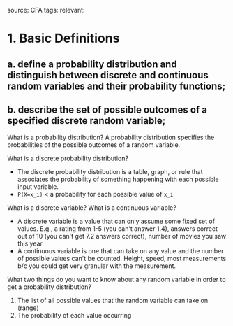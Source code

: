 source: CFA
tags: 
relevant: 

# 1. Basic Definitions

## a. define a probability distribution and distinguish between discrete and continuous random variables and their probability functions;
## b. describe the set of possible outcomes of a specified discrete random variable;

What is a probability distribution?
A probability distribution specifies the probabilities of the possible outcomes of a random variable.

What is a discrete probability distribution?
- The discrete probability distribution is a table, graph, or rule that associates the probability of something happening with each possible input variable.
- `P(X=x_i)` < a probability for each possible value of `x_i`

What is a discrete variable? What is a continuous variable?
- A discrete variable is a value that can only assume some fixed set of values. E.g., a rating from 1-5 (you can't answer 1.4), answers correct out of 10 (you can't get 7.2 answers correct), number of movies you saw this year.
- A continuous variable is one that can take on any value and the number of possible values can't be counted. Height, speed, most measurements b/c you could get very granular with the measurement.

What two things do you want to know about any random variable in order to get a probability distribution?
1. The list of all possible values that the random variable can take on (range)
2. The probability of each value occurring





